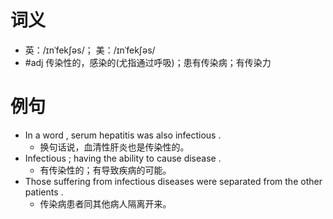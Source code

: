 # 词义
- 英：/ɪnˈfekʃəs/； 美：/ɪnˈfekʃəs/
- #adj 传染性的，感染的(尤指通过呼吸)；患有传染病；有传染力
# 例句
- In a word , serum hepatitis was also infectious .
	- 换句话说，血清性肝炎也是传染性的。
- Infectious ; having the ability to cause disease .
	- 有传染性的；有导致疾病的可能。
- Those suffering from infectious diseases were separated from the other patients .
	- 传染病患者同其他病人隔离开来。

